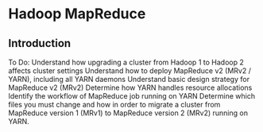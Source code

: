 Hadoop MapReduce
================
## Introduction

To Do:
Understand how upgrading a cluster from Hadoop 1 to Hadoop 2 affects cluster settings
Understand how to deploy MapReduce v2 (MRv2 / YARN), including all YARN daemons
Understand basic design strategy for MapReduce v2 (MRv2)
Determine how YARN handles resource allocations
Identify the workflow of MapReduce job running on YARN
Determine which files you must change and how in order to migrate a cluster from MapReduce version 1 (MRv1) to MapReduce version 2 (MRv2) running on YARN.
